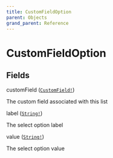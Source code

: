```yaml
---
title: CustomFieldOption
parent: Objects
grand_parent: Reference
---
```


# CustomFieldOption

## Fields

<div class="field-entry ">
  <span id="custom_field" class="field-name anchored">customField (<code><a href="/docs/reference/object/custom_field">CustomField!</a></code>)</span>

  <div class="description-wrapper">
   <p>The custom field associated with this list</p>

  </div>
</div>

<div class="field-entry ">
  <span id="label" class="field-name anchored">label (<code><a href="/docs/reference/scalar/string">String!</a></code>)</span>

  <div class="description-wrapper">
   <p>The select option label</p>

  </div>
</div>

<div class="field-entry ">
  <span id="value" class="field-name anchored">value (<code><a href="/docs/reference/scalar/string">String!</a></code>)</span>

  <div class="description-wrapper">
   <p>The select option value</p>

  </div>
</div>


